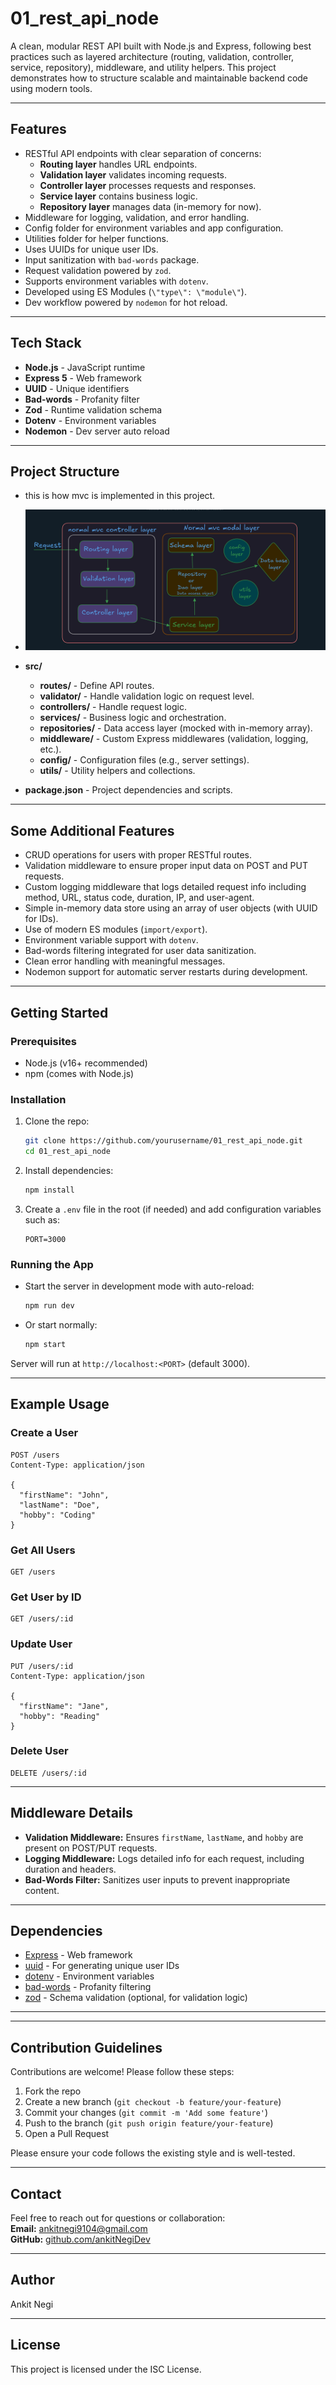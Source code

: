 # 01_rest_api_node

A clean, modular REST API built with Node.js and Express, following best practices such as layered architecture (routing, validation, controller, service, repository), middleware, and utility helpers. This project demonstrates how to structure scalable and maintainable backend code using modern tools.

---

## Features

- RESTful API endpoints with clear separation of concerns:
  - **Routing layer** handles URL endpoints.
  - **Validation layer** validates incoming requests.
  - **Controller layer** processes requests and responses.
  - **Service layer** contains business logic.
  - **Repository layer** manages data (in-memory for now).
- Middleware for logging, validation, and error handling.
- Config folder for environment variables and app configuration.
- Utilities folder for helper functions.
- Uses UUIDs for unique user IDs.
- Input sanitization with `bad-words` package.
- Request validation powered by `zod`.
- Supports environment variables with `dotenv`.
- Developed using ES Modules (`\"type\": \"module\"`).
- Dev workflow powered by `nodemon` for hot reload.

---

## Tech Stack

- **Node.js** - JavaScript runtime
- **Express 5** - Web framework
- **UUID** - Unique identifiers
- **Bad-words** - Profanity filter
- **Zod** - Runtime validation schema
- **Dotenv** - Environment variables
- **Nodemon** - Dev server auto reload

---

## Project Structure

- this is how mvc is implemented in this project.
- ![project flow](./Notes/project%20flow%20mvc.png)

- **src/**
  - **routes/** - Define API routes.
  - **validator/** - Handle validation logic on request level.
  - **controllers/** - Handle request logic.
  - **services/** - Business logic and orchestration.
  - **repositories/** - Data access layer (mocked with in-memory array).
  - **middleware/** - Custom Express middlewares (validation, logging, etc.).
  - **config/** - Configuration files (e.g., server settings).
  - **utils/** - Utility helpers and collections.
- **package.json** - Project dependencies and scripts.

---

## Some Additional Features

- CRUD operations for users with proper RESTful routes.
- Validation middleware to ensure proper input data on POST and PUT requests.
- Custom logging middleware that logs detailed request info including method, URL, status code, duration, IP, and user-agent.
- Simple in-memory data store using an array of user objects (with UUID for IDs).
- Use of modern ES modules (`import/export`).
- Environment variable support with `dotenv`.
- Bad-words filtering integrated for user data sanitization.
- Clean error handling with meaningful messages.
- Nodemon support for automatic server restarts during development.

---

## Getting Started

### Prerequisites

- Node.js (v16+ recommended)
- npm (comes with Node.js)

### Installation

1. Clone the repo:

    ```bash
    git clone https://github.com/yourusername/01_rest_api_node.git
    cd 01_rest_api_node
    ```

2. Install dependencies:

    ```bash
    npm install
    ```

3. Create a `.env` file in the root (if needed) and add configuration variables such as:

    ```env
    PORT=3000
    ```

### Running the App

- Start the server in development mode with auto-reload:

    ```bash
    npm run dev
    ```

- Or start normally:

    ```bash
    npm start
    ```

Server will run at `http://localhost:<PORT>` (default 3000).

---

## Example Usage

### Create a User

```http
POST /users
Content-Type: application/json

{
  "firstName": "John",
  "lastName": "Doe",
  "hobby": "Coding"
}
```

### Get All Users

```http
GET /users
```

### Get User by ID

```http
GET /users/:id
```

### Update User

```http
PUT /users/:id
Content-Type: application/json

{
  "firstName": "Jane",
  "hobby": "Reading"
}
```

### Delete User

```http
DELETE /users/:id
```

---

## Middleware Details

- **Validation Middleware:** Ensures `firstName`, `lastName`, and `hobby` are present on POST/PUT requests.
- **Logging Middleware:** Logs detailed info for each request, including duration and headers.
- **Bad-Words Filter:** Sanitizes user inputs to prevent inappropriate content.

---

## Dependencies

- [Express](https://expressjs.com/) - Web framework
- [uuid](https://www.npmjs.com/package/uuid) - For generating unique user IDs
- [dotenv](https://www.npmjs.com/package/dotenv) - Environment variables
- [bad-words](https://www.npmjs.com/package/bad-words) - Profanity filtering
- [zod](https://www.npmjs.com/package/zod) - Schema validation (optional, for validation logic)

---
---

## Contribution Guidelines

Contributions are welcome! Please follow these steps:

1. Fork the repo  
2. Create a new branch (`git checkout -b feature/your-feature`)  
3. Commit your changes (`git commit -m 'Add some feature'`)  
4. Push to the branch (`git push origin feature/your-feature`)  
5. Open a Pull Request  

Please ensure your code follows the existing style and is well-tested.

---

## Contact

Feel free to reach out for questions or collaboration:  
**Email:** <ankitnegi9104@gmail.com>  
**GitHub:** [github.com/ankitNegiDev](https://github.com/ankitNegiDev)

---

## Author

Ankit Negi

---

## License

This project is licensed under the ISC License.
